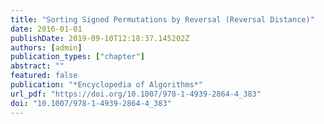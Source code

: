 ```yaml
---
title: "Sorting Signed Permutations by Reversal (Reversal Distance)"
date: 2016-01-01
publishDate: 2019-09-10T12:18:37.145202Z
authors: [admin]
publication_types: ["chapter"]
abstract: ""
featured: false
publication: "*Encyclopedia of Algorithms*"
url_pdf: "https://doi.org/10.1007/978-1-4939-2864-4_383"
doi: "10.1007/978-1-4939-2864-4_383"
---
```


